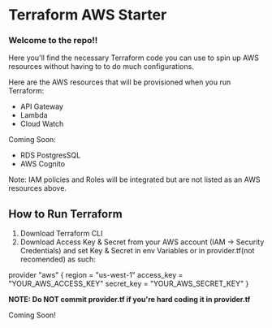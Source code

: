 # Terraform AWS Starter

### Welcome to the repo!!

Here you'll find the necessary Terraform code you can use to spin up AWS resources without having to to do much configurations.

Here are the AWS resources that will be provisioned when you run Terraform:
- API Gateway
- Lambda 
- Cloud Watch

Coming Soon:
- RDS PostgresSQL
- AWS Cognito

Note: IAM policies and Roles will be integrated but are not listed as an AWS resources above.

## How to Run Terraform
1. Download Terraform CLI
2. Download Access Key & Secret from your AWS account (IAM -> Security Credentials) and set Key & Secret in env Variables or in provider.tf(not recomended) as such:  

provider "aws" {
  region     = "us-west-1"
  access_key = "YOUR_AWS_ACCESS_KEY"
  secret_key = "YOUR_AWS_SECRET_KEY"
}  

**NOTE: Do NOT commit provider.tf if you're hard coding it in provider.tf**

Coming Soon!
